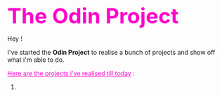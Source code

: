 
<span style="color: #FF00CC;"><font size="10">**The Odin Project**</font></span>

Hey !

I've started the **Odin Project** to realise a bunch of projects and show off what i'm able to do. 

<span style="color: #FF00CC;"><ins>Here are the projects i've realised till today</ins> :</span>

1. 